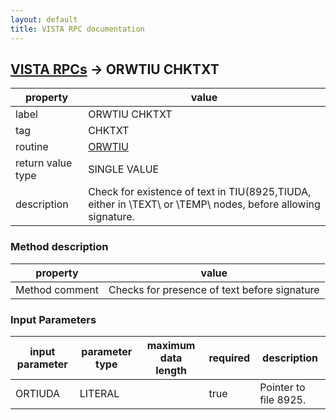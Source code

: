 ```yaml
---
layout: default
title: VISTA RPC documentation
---
```




## [VISTA RPCs](TableOfContent.md) &#8594; ORWTIU CHKTXT 

 property | value 
--- | --- 
 label | ORWTIU CHKTXT
 tag | CHKTXT
 routine | [ORWTIU](http://code.osehra.org/dox/Routine_ORWTIU_source.html)
 return value type | SINGLE VALUE
 description | Check for existence of text in TIU(8925,TIUDA, either in \TEXT\ or \TEMP\ nodes, before allowing signature.


### Method description

 property | value 
--- | --- 
 Method comment | Checks for presence of text before signature

### Input Parameters

| input parameter | parameter type | maximum data length | required | description | 
| --- | --- | --- | --- | --- | 
| ORTIUDA | LITERAL |  | true | Pointer to file 8925. | 